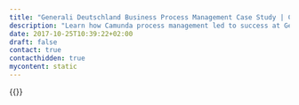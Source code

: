 ```yaml
---
title: "Generali Deutschland Business Process Management Case Study | Camunda BPM"
description: "Learn how Camunda process management led to success at Generali Deutschland. Camunda is the leader for workflow automation & business process management. Get your 30 day trial today."
date: 2017-10-25T10:39:22+02:00
draft: false
contact: true
contacthidden: true
mycontent: static
---
```

{{<case-study-single
company="Generali Germany"
companydescription="<p>With a premium income of more than EUR 5.7 bn and capital investments of approx. EUR 40.0 bn, Generali insurances rank among the largest primary insurers on the German market. The multi-line insurer offers state-of-the-art insurance cover for retail customers in all stages of life as well as for corporate and small to medium-sized commercial clients. Generali insurances have a high service quality especially in the field of private provision.</p>"
customerquote="<p><q>We use Camunda BPM for automating our IT infrastructure services and processes using standards like BPMN 2.0 and Java EE. The core advantages of Camunda BPM compared to our previous commercial solution are the increased flexibility, the usage of standard technologies and knowledge, reduced licensing costs and an accelerated software development process.</q></p>-Matthias Lüstraeten, Infrastructure Management"
teaser="Automating private and public cloud services for the provision of IT infrastructure services"
usecase="<h3<Automation of cloud services for IT infrastructure services</h3><p>Since 2013, Generali Deutschland has used Camunda BPM to orchestrate, automate, and integrate private and public cloud services for the provision of IT infrastructure services.</p><p>The significant challenge during the implementation of Camunda BPM was to migrate the results achieved in three years of project work with the monolithic cloud solution to a new environment within a few weeks.</p><p>The use of Camunda BPM led to such a high level of acceptance in all of the departments involved that the targeted approach now serves as a blueprint for the international cloud platform to provide IT services throughout the GENERALI Group.</p>"
videolink=""
logo="//images.ctfassets.net/vpidbgnakfvf/2qHdPwpdrmmYQioS6OguC4/171c6c8c082c766aa53a177e5014ece5/generali.svg"
pdf="//assets.ctfassets.net/vpidbgnakfvf/3CyIcwJ5OECCQC0Coi2Gw0/93eba7af99c83b5d85092e097e17a968/Camunda-CaseStudy_Generali_EN.pdf"
thumbnail="//images.ctfassets.net/vpidbgnakfvf/1Uwo30VRTQQwsZdWAe53s4/d353ce0276c45b8d61cef58bcaf411cf/cs-cover-Generali-en.jpg">}}